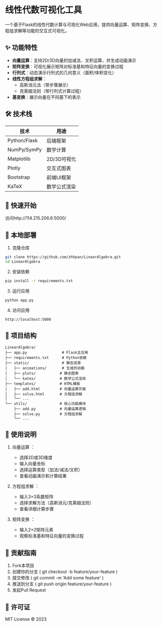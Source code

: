 
# 线性代数可视化工具

一个基于Flask的线性代数计算与可视化Web应用，提供向量运算、矩阵变换、方程组求解等功能的交互式可视化。

## ✨ 功能特性

- **向量运算**：支持2D/3D向量的加减法、叉积运算，并生成动画演示
- **矩阵变换**：可视化展示矩阵对标准基和特征向量的变换过程
- **行列式**：动态演示行列式的几何意义（面积/体积变化）
- **线性方程组求解**：
  - 高斯消元法（带步骤展示）
  - 克莱姆法则（带行列式计算过程）
- **基变换**：展示向量在不同基下的表示

## 🛠️ 技术栈

| 技术        | 用途                   |
|-------------|------------------------|
| Python/Flask | 后端框架               |
| NumPy/SymPy | 数学计算               |
| Matplotlib  | 2D/3D可视化            |
| Plotly      | 交互式图表             |
| Bootstrap   | 前端UI框架             |
| KaTeX       | 数学公式渲染           |

## 🚀 快速开始
访问http://114.215.206.6:5000/



## 🚀 本地部署
1. 克隆仓库
```bash
git clone https://github.com/zhhpan/LinearAlgebra.git
cd LinearAlgebra
 ```


2. 安装依赖
```bash
pip install -r requirements.txt
 ```

3. 运行应用
```bash
python app.py
 ```

4. 访问应用
```plaintext
http://localhost:5000
 ```

## 📂 项目结构
```plaintext
LinearAlgebra/
├── app.py                # Flask主应用
├── requirements.txt      # Python依赖
├── static/               # 静态资源
│   ├── animations/       # 生成的动画
│   ├── plots/           # 静态图表
│   └── katex/           # 数学公式渲染
├── templates/           # HTML模板
│   ├── add.html         # 向量运算页面
│   ├── solve.html       # 方程组求解
│   └── ...              
└── utils/               # 核心功能模块
    ├── add.py           # 向量运算逻辑
    ├── solve.py         # 方程组求解
    └── ...
 ```

## 📝 使用说明
1. 向量运算 ：
   
   - 选择2D或3D维度
   - 输入向量坐标
   - 选择运算类型（加法/减法/叉积）
   - 查看动画演示和计算结果
2. 方程组求解 ：
   
   - 输入3×3系数矩阵
   - 选择求解方法（高斯消元/克莱姆法则）
   - 查看详细计算步骤
3. 矩阵变换 ：
   
   - 输入2×2矩阵元素
   - 观察标准基和特征向量的变换过程
## 🤝 贡献指南
1. Fork本项目
2. 创建你的分支 ( git checkout -b feature/your-feature )
3. 提交修改 ( git commit -m 'Add some feature' )
4. 推送到分支 ( git push origin feature/your-feature )
5. 发起Pull Request
## 📜 许可证
MIT License © 2023